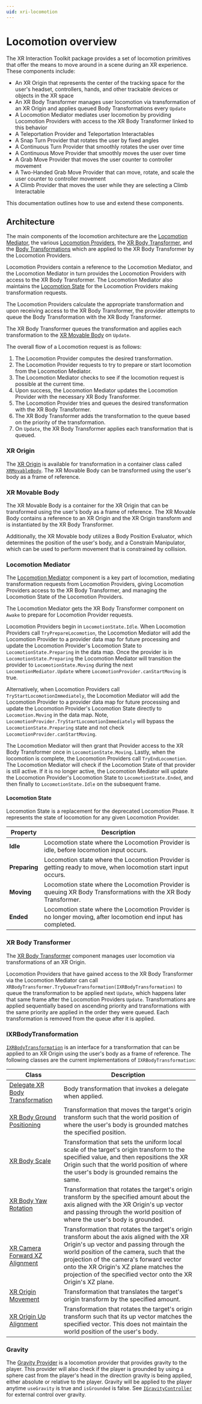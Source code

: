 ```yaml
---
uid: xri-locomotion
---
```

# Locomotion overview

The XR Interaction Toolkit package provides a set of locomotion primitives that offer the means to move around in a scene during an XR experience. These components include:
- An XR Origin that represents the center of the tracking space for the user's headset, controllers, hands, and other trackable devices or objects in the XR space
- An XR Body Transformer manages user locomotion via transformation of an XR Origin and applies queued Body Transformations every `Update`
- A Locomotion Mediator mediates user locomotion by providing Locomotion Providers with access to the XR Body Transformer linked to this behavior
- A Teleportation Provider and Teleportation Interactables
- A Snap Turn Provider that rotates the user by fixed angles
- A Continuous Turn Provider that smoothly rotates the user over time
- A Continuous Move Provider that smoothly moves the user over time
- A Grab Move Provider that moves the user counter to controller movement
- A Two-Handed Grab Move Provider that can move, rotate, and scale the user counter to controller movement
- A Climb Provider that moves the user while they are selecting a Climb Interactable

This documentation outlines how to use and extend these components.

## Architecture

The main components of the locomotion architecture are the [Locomotion Mediator](#locomotion-mediator), the various [Locomotion Providers](locomotion-providers.md), the [XR Body Transformer](#xr-body-transformer), and the [Body Transformations](#ixrbodytransformation) which are applied to the XR Body Transformer by the Locomotion Providers.

Locomotion Providers contain a reference to the Locomotion Mediator, and the Locomotion Mediator in turn provides the Locomotion Providers with access to the XR Body Transformer. The Locomotion Mediator also maintains the [Locomotion State](#locomotion-state) for the Locomotion Providers making transformation requests.

The Locomotion Providers calculate the appropriate transformation and upon receiving access to the XR Body Transformer, the provider attempts to queue the Body Transformation with the XR Body Transformer.

The XR Body Transformer queues the transformation and applies each transformation to the [XR Movable Body](#xr-movable-body) on `Update`.

The overall flow of a Locomotion request is as follows:

1. The Locomotion Provider computes the desired transformation.
2. The Locomotion Provider requests to try to prepare or start locomotion from the Locomotion Mediator.
2. The Locomotion Mediator checks to see if the locomotion request is possible at the current time.
3. Upon success, the Locomotion Mediator updates the Locomotion Provider with the necessary XR Body Transformer.
4. The Locomotion Provider tries and queues the desired transformation with the XR Body Transformer.
5. The XR Body Transformer adds the transformation to the queue based on the priority of the transformation.
6. On `Update`, the XR Body Transformer applies each transformation that is queued.

### XR Origin

The [XR Origin](https://docs.unity3d.com/Packages/com.unity.xr.core-utils@latest?subfolder=/manual/xr-origin-reference.html) is available for transformation in a container class called [`XRMovableBody`](#xr-movable-body). The XR Movable Body can be transformed using the user's body as a frame of reference.


### XR Movable Body

The XR Movable Body is a container for the XR Origin that can be transformed using the user's body as a frame of reference. The XR Movable Body contains a reference to an XR Origin and the XR Origin transform and is instantiated by the XR Body Transformer.

Additionally, the XR Movable body utilizes a Body Position Evaluator, which determines the position of the user's body, and a Constrain Manipulator, which can be used to perform movement that is constrained by collision.

### Locomotion Mediator

The [Locomotion Mediator](locomotion-mediator.md) component is a key part of locomotion, mediating transformation requests from Locomotion Providers, giving Locomotion Providers access to the XR Body Transformer, and managing the Locomotion State of the Locomotion Providers.

The Locomotion Mediator gets the XR Body Transformer component on `Awake` to prepare for Locomotion Provider requests.

Locomotion Providers begin in `LocomotionState.Idle`. When Locomotion Providers call `TryPrepareLocomotion`, the Locomotion Mediator will add the Locomotion Provider to a provider data map for future processing and update the Locomotion Provider's Locomotion State to `LocomotionState.Preparing` in the data map. Once the provider is in `LocomotionState.Preparing` the Locomotion Mediator will transition the provider to `LocomotionState.Moving` during the next `LocomotionMediator.Update` where `LocomotionProvider.canStartMoving` is true.

Alternatively, when Locomotion Providers call `TryStartLocomotionImmediately`, the Locomotion Mediator will add the Locomotion Provider to a provider data map for future processing and update the Locomotion Provider's Locomotion State directly to `Locomotion.Moving` in the data map. Note, `LocomotionProvider.TryStartLocomotionImmediately` will bypass the `LocomotionState.Preparing` state and not check `LocomotionProvider.canStartMoving`.

The Locomotion Mediator will then grant that Provider access to the XR Body Transformer once in `LocomotionState.Moving`. Lastly, when the locomotion is complete, the Locomotion Providers call `TryEndLocomotion`. The Locomotion Mediator will check if the Locomotion State of that provider is still active. If it is no longer active, the Locomotion Mediator will update the Locomotion Provider's Locomotion State to `LocomotionState.Ended`, and then finally to `LocomotionState.Idle` on the subsequent frame.

#### Locomotion State

Locomotion State is a replacement for the deprecated Locomotion Phase. It represents the state of locomotion for any given Locomotion Provider.

| **Property** | **Description** |
|---|---|
| **Idle** | Locomotion state where the Locomotion Provider is idle, before locomotion input occurs. |
| **Preparing** | Locomotion state where the Locomotion Provider is getting ready to move, when locomotion start input occurs. |
| **Moving** | Locomotion state where the Locomotion Provider is queuing XR Body Transformations with the XR Body Transformer. |
| **Ended** | Locomotion state where the Locomotion Provider is no longer moving, after locomotion end input has completed. |

### XR Body Transformer

The [XR Body Transformer](xr-body-transformer.md) component manages user locomotion via transformations of an XR Origin.

Locomotion Providers that have gained access to the XR Body Transformer via the Locomotion Mediator can call `XRBodyTransformer.TryQueueTransformation(IXRBodyTransformation)` to queue the transformation to be applied next `Update`, which happens later that same frame after the Locomotion Providers `Update`. Transformations are applied sequentially based on ascending priority and transformations with the same priority are applied in the order they were queued. Each transformation is removed from the queue after it is applied.

### IXRBodyTransformation

[`IXRBodyTransformation`](xref:UnityEngine.XR.Interaction.Toolkit.Locomotion.IXRBodyTransformation) is an interface for a transformation that can be applied to an XR Origin using the user's body as a frame of reference. The following classes are the current implementations of `IXRBodyTransformation`:

| **Class** | **Description** |
|---|---|
| [Delegate XR Body Transformation](xref:UnityEngine.XR.Interaction.Toolkit.Locomotion.DelegateXRBodyTransformation) | Body transformation that invokes a delegate when applied. |
| [XR Body Ground Positioning](xref:UnityEngine.XR.Interaction.Toolkit.Locomotion.XRBodyGroundPosition) | Transformation that moves the target's origin transform such that the world position of where the user's body is grounded matches the specified position. |
| [XR Body Scale](xref:UnityEngine.XR.Interaction.Toolkit.Locomotion.XRBodyScale) | Transformation that sets the uniform local scale of the target's origin transform to the specified value, and then repositions the XR Origin such that the world position of where the user's body is grounded remains the same. |
| [XR Body Yaw Rotation](xref:UnityEngine.XR.Interaction.Toolkit.Locomotion.XRBodyYawRotation) | Transformation that rotates the target's origin transform by the specified amount about the axis aligned with the XR Origin's up vector and passing through the world position of where the user's body is grounded.  |
| [XR Camera Forward XZ Alignment](xref:UnityEngine.XR.Interaction.Toolkit.Locomotion.XRCameraForwardXZAlignment) | Transformation that rotates the target's origin transform about the axis aligned with the XR Origin's up vector and passing through the world position of the camera, such that the projection of the camera's forward vector onto the XR Origin's XZ plane matches the projection of the specified vector onto the XR Origin's XZ plane. |
| [XR Origin Movement](xref:UnityEngine.XR.Interaction.Toolkit.Locomotion.XROriginMovement) | Transformation that translates the target's origin transform by the specified amount. |
| [XR Origin Up Alignment](xref:UnityEngine.XR.Interaction.Toolkit.Locomotion.XROriginUpAlignment) | Transformation that rotates the target's origin transform such that its up vector matches the specified vector. This does not maintain the world position of the user's body. |

### Gravity
The [Gravity Provider](gravity-provider.md) is a locomotion provider that provides gravity to the player. This provider will also check if the player is grounded by using a sphere cast from the player's head in the direction gravity is being applied, either absolute or relative to the player. Gravity will be applied to the player anytime `useGravity` is true and `isGrounded` is false. See [`IGravityController`](gravity-provider.md#igravitycontroller) for external control over gravity.
